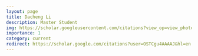 ```yaml
---
layout: page
title: Dacheng Li
description: Master Student
img: https://scholar.googleusercontent.com/citations?view_op=view_photo&user=OSTCgu4AAAAJ&citpid=1
importance: 1
category: current
redirect: https://scholar.google.com/citations?user=OSTCgu4AAAAJ&hl=en
---
```

